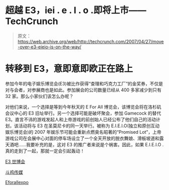 # 超越 E3，iei . e . I . o .即将上市——TechCrunch

> 原文：<https://web.archive.org/web/http://techcrunch.com/2007/04/27/move-over-e3-eieio-is-on-the-way/>

# 转移到 E3，意即意即欧正在路上

参加今年的电子娱乐博览会(E3)被比作获得“查理和巧克力工厂”的金奖券，不仅是对与会者，对参展商也是如此。参加展会的公司数量已经从 400 多家减少到只有 32 家。那么小家伙们该怎么办呢？

对他们来说，一个选择是等到今年秋天的 E For All 博览会，该博览会将在洛杉矶会议中心的 E3 旧址举行。另一个选择可能是破坏聚会，参加 Gamecock 的替代 E3。直言不讳的游戏发起人和上帝游戏的前创始人已经公布了他们自己的活动计划，该活动将与 E3 在圣莫尼卡的同一天举行。被称为 E.I.E.I.O(独立和原创互动娱乐博览会)的 2007 年娱乐节可能会重新点燃臭名昭著的“Promised Lot”，上帝游戏公司在会展中心对面的停车场设立了一个全天开放的脱衣舞娘、滑板坡道和露天酒吧……我要补充的是，这对 E3 的推广者来说是个祸害。因此，如果 E.I.E.I.O .真的走到了一起，那就一定会引起轰动！

[E3 世博会](https://web.archive.org/web/20201129124732/http://www.e3summit07.com/)

[斗鸡传媒](https://web.archive.org/web/20201129124732/http://www.gamecockmedia.com/)

[Eforallexpo](https://web.archive.org/web/20201129124732/http://www.eforallexpo.com/)